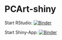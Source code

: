 # PCArt-shiny
Start RStudio: [![Binder](https://mybinder.org/badge_logo.svg)](https://mybinder.org/v2/gh/dfv-ms/PCArt-shiny/master?urlpath=rstudio)


Start Shiny-App: [![Binder](https://mybinder.org/badge_logo.svg)](https://mybinder.org/v2/gh/dfv-ms/PCArt-shiny/master?urlpath=shiny%2FPCArt%2F)
